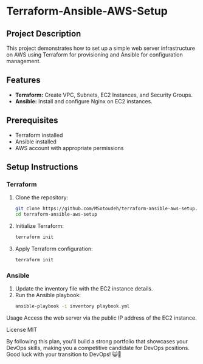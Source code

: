 # Terraform-Ansible-AWS-Setup

## Project Description
This project demonstrates how to set up a simple web server infrastructure on AWS using Terraform for provisioning and Ansible for configuration management.

## Features
- **Terraform:** Create VPC, Subnets, EC2 Instances, and Security Groups.
- **Ansible:** Install and configure Nginx on EC2 instances.

## Prerequisites
- Terraform installed
- Ansible installed
- AWS account with appropriate permissions

## Setup Instructions

### Terraform
1. Clone the repository:
   ```bash
   git clone https://github.com/MSotoudeh/terraform-ansible-aws-setup.git
   cd terraform-ansible-aws-setup
2. Initialize Terraform:
   ```bash
   terraform init
4. Apply Terraform configuration:
   ```bash
   terraform init
### Ansible
1. Update the inventory file with the EC2 instance details.
2. Run the Ansible playbook:
   ```bash
   ansible-playbook -i inventory playbook.yml

Usage
Access the web server via the public IP address of the EC2 instance.

License
MIT


By following this plan, you'll build a strong portfolio that showcases your DevOps skills, making you a competitive candidate for DevOps positions. Good luck with your transition to DevOps! 😺🐙


